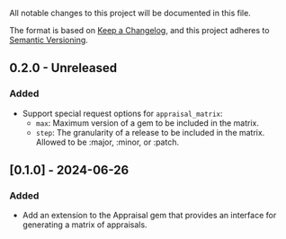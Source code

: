 All notable changes to this project will be documented in this file.

The format is based on [Keep a Changelog](https://keepachangelog.com/en/1.0.0/),
and this project adheres to [Semantic Versioning](https://semver.org/spec/v2.0.0.html).

## 0.2.0 - Unreleased
### Added
- Support special request options for `appraisal_matrix`:
    - `max`: Maximum version of a gem to be included in the matrix.
    - `step`: The granularity of a release to be included in the matrix. Allowed to be :major, :minor, or :patch.

## [0.1.0] - 2024-06-26
### Added
- Add an extension to the Appraisal gem that provides an interface for generating a matrix of appraisals.
